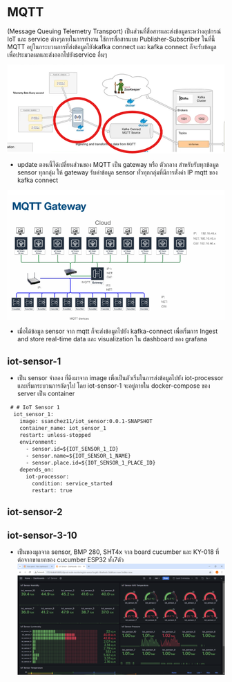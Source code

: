 # MQTT
(Message Queuing Telemetry Transport)
เป็นส่วนที่สื่อสารและส่งข้อมูลระหว่างอุปกรณ์ IoT และ service ต่างๆภายในการทำงาน ใช้การสื่อสารแบบ Publisher-Subscriber
ในที่นี้ MQTT อยู่ในกระบวนการที่ส่งข้อมูลไยังkafka connect และ kafka connect ก็จะรับข้อมูลเพื่อประมวลผลและส่งออกไปยังservice อื่นๆ 

![Example Image](MQTT.png)

- update
ตอนนี้ได้เปลี่ยนส่วนของ MQTT เป็น gateway หรือ ตัวกลาง สำหรับรับทุกข้อมูล sensor ทุกกลุ่ม ให้ gateway รับค่าข้อมูล sensor ทั่วทุกกลุ่มที่มีการตั่งค่า IP mqtt ของ kafka connect

![Example Image](mqtt-gateway.png)

- เมื่อได้ข้อมูล sensor จาก mqtt ก็จะส่งข้อมูลไปยัง kafka-connect เพื่อเริ่มการ Ingest and store real-time data และ visualization ใน dashboard ของ grafana

## iot-sensor-1
- เป็น sensor จำลอง ที่ดึงมาจาก image เพื่อเป็นตัวเริ่มในการส่งข้อมูลไปยัง iot-processor และเริ่มกระบวนการถัดๆไป โดย iot-sensor-1 จะอยู่ภายใน docker-compose ของ server เป็น container
```
 # # IoT Sensor 1
  iot_sensor_1:
    image: ssanchez11/iot_sensor:0.0.1-SNAPSHOT
    container_name: iot_sensor_1
    restart: unless-stopped
    environment:
      - sensor.id=${IOT_SENSOR_1_ID}
      - sensor.name=${IOT_SENSOR_1_NAME}
      - sensor.place.id=${IOT_SENSOR_1_PLACE_ID}
    depends_on:
      iot-processor:
        condition: service_started
        restart: true
```

## iot-sensor-2

## iot-sensor-3-10
- เป็นของมูลจาก sensor, BMP 280, SHT4x จาก board cucumber และ KY-018 ที่ต่อจากขาแยกของ cucumber ESP32 ทั้ง7ตัว
 ![Example Image](all-sensor.png)